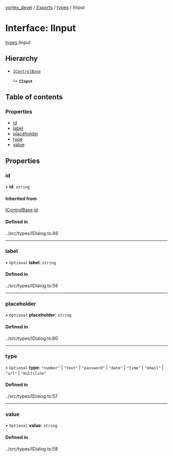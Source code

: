 [vortex_devel](../README.md) / [Exports](../modules.md) / [types](../modules/types.md) / IInput

# Interface: IInput

[types](../modules/types.md).IInput

## Hierarchy

- [`IControlBase`](actions.IControlBase.md)

  ↳ **`IInput`**

## Table of contents

### Properties

- [id](types.IInput.md#id)
- [label](types.IInput.md#label)
- [placeholder](types.IInput.md#placeholder)
- [type](types.IInput.md#type)
- [value](types.IInput.md#value)

## Properties

### id

• **id**: `string`

#### Inherited from

[IControlBase](actions.IControlBase.md).[id](actions.IControlBase.md#id)

#### Defined in

../src/types/IDialog.ts:46

___

### label

• `Optional` **label**: `string`

#### Defined in

../src/types/IDialog.ts:59

___

### placeholder

• `Optional` **placeholder**: `string`

#### Defined in

../src/types/IDialog.ts:60

___

### type

• `Optional` **type**: ``"number"`` \| ``"text"`` \| ``"password"`` \| ``"date"`` \| ``"time"`` \| ``"email"`` \| ``"url"`` \| ``"multiline"``

#### Defined in

../src/types/IDialog.ts:57

___

### value

• `Optional` **value**: `string`

#### Defined in

../src/types/IDialog.ts:58

